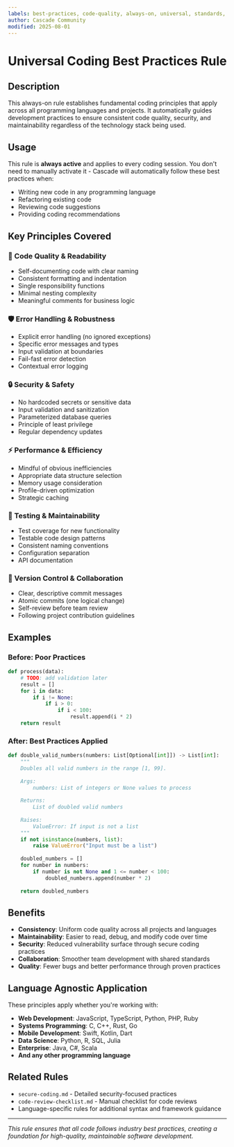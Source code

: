 ```yaml
---
labels: best-practices, code-quality, always-on, universal, standards, beginner, intermediate, advanced
author: Cascade Community
modified: 2025-08-01
---
```

# Universal Coding Best Practices Rule

## Description

This always-on rule establishes fundamental coding principles that apply across all programming languages and projects. It automatically guides development practices to ensure consistent code quality, security, and maintainability regardless of the technology stack being used.

## Usage

This rule is **always active** and applies to every coding session. You don't need to manually activate it - Cascade will automatically follow these best practices when:
- Writing new code in any programming language
- Refactoring existing code
- Reviewing code suggestions
- Providing coding recommendations

## Key Principles Covered

### 🎯 Code Quality & Readability
- Self-documenting code with clear naming
- Consistent formatting and indentation
- Single responsibility functions
- Minimal nesting complexity
- Meaningful comments for business logic

### 🛡️ Error Handling & Robustness
- Explicit error handling (no ignored exceptions)
- Specific error messages and types
- Input validation at boundaries
- Fail-fast error detection
- Contextual error logging

### 🔒 Security & Safety
- No hardcoded secrets or sensitive data
- Input validation and sanitization
- Parameterized database queries
- Principle of least privilege
- Regular dependency updates

### ⚡ Performance & Efficiency
- Mindful of obvious inefficiencies
- Appropriate data structure selection
- Memory usage consideration
- Profile-driven optimization
- Strategic caching

### 🧪 Testing & Maintainability
- Test coverage for new functionality
- Testable code design patterns
- Consistent naming conventions
- Configuration separation
- API documentation

### 🤝 Version Control & Collaboration
- Clear, descriptive commit messages
- Atomic commits (one logical change)
- Self-review before team review
- Following project contribution guidelines

## Examples

### Before: Poor Practices
```python
def process(data):
    # TODO: add validation later
    result = []
    for i in data:
        if i != None:
            if i > 0:
                if i < 100:
                    result.append(i * 2)
    return result
```

### After: Best Practices Applied
```python
def double_valid_numbers(numbers: List[Optional[int]]) -> List[int]:
    """
    Doubles all valid numbers in the range [1, 99].
    
    Args:
        numbers: List of integers or None values to process
        
    Returns:
        List of doubled valid numbers
        
    Raises:
        ValueError: If input is not a list
    """
    if not isinstance(numbers, list):
        raise ValueError("Input must be a list")
    
    doubled_numbers = []
    for number in numbers:
        if number is not None and 1 <= number < 100:
            doubled_numbers.append(number * 2)
    
    return doubled_numbers
```

## Benefits

- **Consistency**: Uniform code quality across all projects and languages
- **Maintainability**: Easier to read, debug, and modify code over time
- **Security**: Reduced vulnerability surface through secure coding practices
- **Collaboration**: Smoother team development with shared standards
- **Quality**: Fewer bugs and better performance through proven practices

## Language Agnostic Application

These principles apply whether you're working with:
- **Web Development**: JavaScript, TypeScript, Python, PHP, Ruby
- **Systems Programming**: C, C++, Rust, Go
- **Mobile Development**: Swift, Kotlin, Dart
- **Data Science**: Python, R, SQL, Julia
- **Enterprise**: Java, C#, Scala
- **And any other programming language**

## Related Rules

- `secure-coding.md` - Detailed security-focused practices
- `code-review-checklist.md` - Manual checklist for code reviews
- Language-specific rules for additional syntax and framework guidance

---

*This rule ensures that all code follows industry best practices, creating a foundation for high-quality, maintainable software development.*
